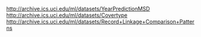 
http://archive.ics.uci.edu/ml/datasets/YearPredictionMSD
http://archive.ics.uci.edu/ml/datasets/Covertype
http://archive.ics.uci.edu/ml/datasets/Record+Linkage+Comparison+Patterns
